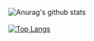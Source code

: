 ![Anurag's github stats](https://github-readme-stats.vercel.app/api?username=issyu39&show_icons=true&count_private=true)
<br><br>
[![Top Langs](https://github-readme-stats.vercel.app/api/top-langs/?username=issyu39&layout=compact)](https://github.com/anuraghazra/github-readme-stats)
